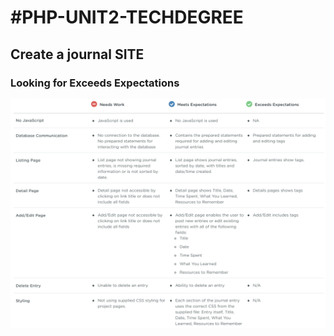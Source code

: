 #PHP-UNIT2-TECHDEGREE
========

Create a journal SITE
---------

### Looking for Exceeds Expectations
![alt](evaluation.png)
